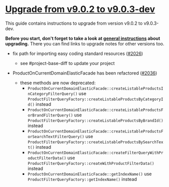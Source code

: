 # [Upgrade from v9.0.2 to v9.0.3-dev](https://github.com/shopsys/shopsys/compare/v9.0.2...9.0)

This guide contains instructions to upgrade from version v9.0.2 to v9.0.3-dev.

**Before you start, don't forget to take a look at [general instructions](https://github.com/shopsys/shopsys/blob/7.3/UPGRADE.md) about upgrading.**
There you can find links to upgrade notes for other versions too.

- fix path for importing easy coding standard resources ([#2026](https://github.com/shopsys/shopsys/pull/2026))
    - see #project-base-diff to update your project

- ProductOnCurrentDomainElasticFacade has been refactored ([#2036](https://github.com/shopsys/shopsys/pull/2036))
    - these methods are now deprecated:
        - `ProductOnCurrentDomainElasticFacade::createListableProductsInCategoryFilterQuery()` use `ProductFilterQueryFactory::createListableProductsByCategoryId()` instead
        - `ProductOnCurrentDomainElasticFacade::createListableProductsForBrandFilterQuery()` use `ProductFilterQueryFactory::createListableProductsByBrandId()` instead
        - `ProductOnCurrentDomainElasticFacade::createListableProductsForSearchTextFilterQuery()` use `ProductFilterQueryFactory::createListableProductsBySearchText()` instead
        - `ProductOnCurrentDomainElasticFacade::createFilterQueryWithProductFilterData()` use `ProductFilterQueryFactory::createWithProductFilterData()` instead
        - `ProductOnCurrentDomainElasticFacade::getIndexName()` use `ProductFilterQueryFactory::getIndexName()` instead
